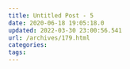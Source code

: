 ```yaml
---
title: Untitled Post - 5
date: 2020-06-18 19:05:18.0
updated: 2022-03-30 23:00:56.541
url: /archives/179.html
categories: 
tags: 
---
```



